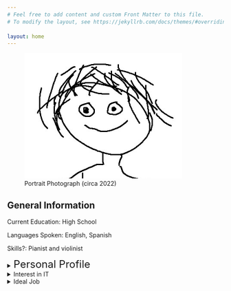 ```yaml
---
# Feel free to add content and custom Front Matter to this file.
# To modify the layout, see https://jekyllrb.com/docs/themes/#overriding-theme-defaults

layout: home
---
```


<figure>
    <img src="/assets/images/me.jpg"
         alt="Portrait Photograph (circa 2022)">
    <figcaption>Portrait Photograph (circa 2022)
    </figcaption>
</figure>

## General Information

Current Education: High School

Languages Spoken: English, Spanish

Skills?: Pianist and violinist

<details>
  <summary><font size="+2">Personal Profile</font></summary>
<h5>Tests</h3>
</details>

<details>
  <summary>Interest in IT</summary>
  
</details>

<details>
  <summary>Ideal Job</summary>
  
</details>
